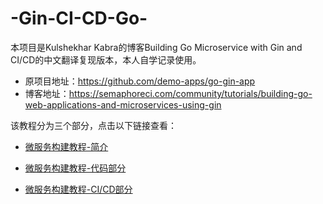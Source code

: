 # -Gin-CI-CD-Go-
本项目是Kulshekhar Kabra的博客Building Go Microservice with Gin and CI/CD的中文翻译复现版本，本人自学记录使用。
- 原项目地址：https://github.com/demo-apps/go-gin-app
- 博客地址：https://semaphoreci.com/community/tutorials/building-go-web-applications-and-microservices-using-gin

该教程分为三个部分，点击以下链接查看：
- [微服务构建教程-简介](intro.md)

- [微服务构建教程-代码部分](code.md)

- [微服务构建教程-CI/CD部分](CICD.md)